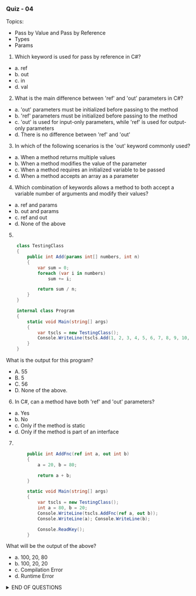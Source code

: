 ### Quiz - 04

Topics:
- Pass by Value and Pass by Reference
- Types
- Params

1. Which keyword is used for pass by reference in C#?
- a. ref 
- b. out
- c. in
- d. val

2. What is the main difference between 'ref' and 'out' parameters in C#?
- a. 'out' parameters must be initialized before passing to the method
- b. 'ref' parameters must be initialized before passing to the method
- c. 'out' is used for input-only parameters, while 'ref' is used for output-only parameters
- d. There is no difference between 'ref' and 'out'

3. In which of the following scenarios is the 'out' keyword commonly used?
- a. When a method returns multiple values
- b. When a method modifies the value of the parameter 
- c. When a method requires an initialized variable to be passed
- d. When a method accepts an array as a parameter

4. Which combination of keywords allows a method to both accept a variable number of arguments and modify their values?
- a. ref and params 
- b. out and params
- c. ref and out
- d. None of the above

5. 
```csharp
    class TestingClass
    {
        public int Add(params int[] numbers, int n)
        {
            var sum = 0;
            foreach (var i in numbers)
                sum += i;

            return sum / n;
        }
    }

    internal class Program
    {
        static void Main(string[] args)
        {
            var tscls = new TestingClass();
            Console.WriteLine(tscls.Add(1, 2, 3, 4, 5, 6, 7, 8, 9, 10, 11));
        }
    }
```

What is the output for this program?
- A. 55
- B. 5
- C. 56
- D. None of the above.

6. In C#, can a method have both 'ref' and 'out' parameters?
- a. Yes
- b. No
- c. Only if the method is static
- d. Only if the method is part of an interface

7. 
```csharp
        public int AddFnc(ref int a, out int b)
        {
            a = 20, b = 80;

            return a + b;
        }

        static void Main(string[] args)
        {
            var tscls = new TestingClass();
            int a = 80, b = 20;
            Console.WriteLine(tscls.AddFnc(ref a, out b));
            Console.WriteLine(a); Console.WriteLine(b);

            Console.ReadKey();
        }
```
What will be the output of the above?
- a. 100, 20, 80
- b. 100, 20, 20
- c. Compilation Error
- d. Runtime Error

<details>
<summary>END OF QUESTIONS</summary>
1. a. ref <br/>
2. b. 'ref' parameters must be initialized before passing to the method <br/>
3. b. When a method modifies the value of the parameter  <br/>
4. a. ref and params <br/>
5. d. NOTA - A params parameter must be the last parameter in a parameter list <br/>
6. Yes - We can use. <br/>
7. c. Compilation Error - In C#, the correct syntax for multiple assignments is to use the semicolon ; instead of a comma , <br/>
</details>